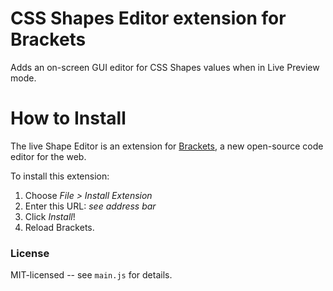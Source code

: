 CSS Shapes Editor extension for Brackets
========================================
Adds an on-screen GUI editor for CSS Shapes values when in Live Preview mode.

How to Install
================
The live Shape Editor is an extension for [Brackets](https://github.com/adobe/brackets/), a new open-source code editor for the web.

To install this extension:

1. Choose _File > Install Extension_
2. Enter this URL: _see address bar_
3. Click _Install_!
4. Reload Brackets.

### License
MIT-licensed -- see `main.js` for details.

